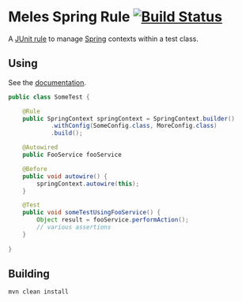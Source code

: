 # Meles Spring Rule [![Build Status](https://travis-ci.org/neilg/spring-rule.svg?branch=develop)](https://travis-ci.org/neilg/spring-rule)

A [JUnit rule](https://github.com/junit-team/junit/wiki/Rules) to manage [Spring](https://spring.io) contexts within a test class.

## Using
See the [documentation](http://neilg.github.io/spring-rule/0.2.0-SNAPSHOT/index.html).

```java
public class SomeTest {

    @Rule
    public SpringContext springContext = SpringContext.builder()
            .withConfig(SomeConfig.class, MoreConfig.class)
            .build();

    @Autowired
    public FooService fooService

    @Before
    public void autowire() {
        springContext.autowire(this);
    }

    @Test
    public void someTestUsingFooService() {
        Object result = fooService.performAction();
        // various assertions
    }
    
}
```
 
## Building
   
```shell
mvn clean install
```

